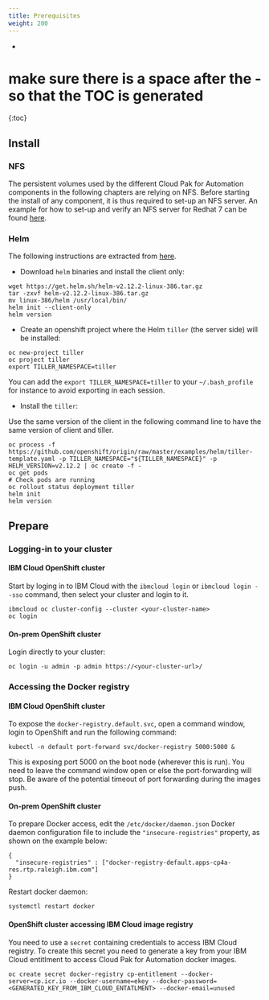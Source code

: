 ```yaml
---
title: Prerequisites
weight: 200
---
```

- 
# make sure there is a space after the - so that the TOC is generated
{:toc}

## Install

### NFS
The persistent volumes used by the different Cloud Pak for Automation components in the following chapters are relying on NFS. Before starting the install of any component, it is thus required to set-up an NFS server. An example for how to set-up and verify an NFS server for Redhat 7 can be found [here](https://linuxconfig.org/quick-nfs-server-configuration-on-redhat-7-linux).

### Helm

The following instructions are extracted from [here](https://blog.openshift.com/getting-started-helm-openshift/).

- Download `helm` binaries and install the client only:
```
wget https://get.helm.sh/helm-v2.12.2-linux-386.tar.gz
tar -zxvf helm-v2.12.2-linux-386.tar.gz
mv linux-386/helm /usr/local/bin/
helm init --client-only
helm version
```

- Create an openshift project where the Helm `tiller` (the server side) will be installed:
```
oc new-project tiller
oc project tiller
export TILLER_NAMESPACE=tiller
```
You can add the `export TILLER_NAMESPACE=tiller` to your `~/.bash_profile` for instance to avoid exporting in each session.

- Install the `tiller`:

Use the same version of the client in the following command line to have the same version of client and tiller.
```
oc process -f https://github.com/openshift/origin/raw/master/examples/helm/tiller-template.yaml -p TILLER_NAMESPACE="${TILLER_NAMESPACE}" -p HELM_VERSION=v2.12.2 | oc create -f -
oc get pods
# Check pods are running
oc rollout status deployment tiller
helm init
helm version
```

## Prepare

### Logging-in to your cluster

#### IBM Cloud OpenShift cluster
Start by loging in to IBM Cloud with the `ibmcloud login` or `ibmcloud login --sso` command, then select your cluster and login to it.
```
ibmcloud oc cluster-config --cluster <your-cluster-name>
oc login 
```

#### On-prem OpenShift cluster
Login directly to your cluster:
```
oc login -u admin -p admin https://<your-cluster-url>/
```

### Accessing the Docker registry

#### IBM Cloud OpenShift cluster
To expose the `docker-registry.default.svc`, open a command window, login to OpenShift and run the following command:
```
kubectl -n default port-forward svc/docker-registry 5000:5000 &
```
This is exposing port 5000 on the boot node (wherever this is run). You need to leave the command window open or else the port-forwarding will stop. Be aware of the potential timeout of port forwarding during the images push.

#### On-prem OpenShift cluster
To prepare Docker access, edit the `/etc/docker/daemon.json` Docker daemon configuration file to include the `"insecure-registries"` property, as shown on the example below:
``` 
{
  "insecure-registries" : ["docker-registry-default.apps-cp4a-res.rtp.raleigh.ibm.com"]
}
```
Restart docker daemon:
```
systemctl restart docker
```
#### OpenShift cluster accessing IBM Cloud image registry
You need to use a `secret` containing credentials to access IBM Cloud registry. To create this secret you need to generate a key from your IBM Cloud entitlment to access Cloud Pak for Automation docker images.
```
oc create secret docker-registry cp-entitlement --docker-server=cp.icr.io --docker-username=ekey --docker-password=<GENERATED_KEY_FROM_IBM_CLOUD_ENTATLMENT> --docker-email=unused
```

